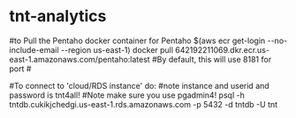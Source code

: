 # tnt-analytics
#to Pull the Pentaho docker container for Pentaho
$(aws ecr get-login --no-include-email --region us-east-1)
docker pull 642192211069.dkr.ecr.us-east-1.amazonaws.com/pentaho:latest
#By default, this will use 8181 for port #

#To connect to 'cloud/RDS instance' do:
#note instance and userid and password is tnt4all!
#Note make sure you use pgadmin4!
psql -h tntdb.cukikjchedgi.us-east-1.rds.amazonaws.com -p 5432 -d tntdb -U tnt
